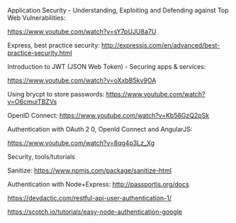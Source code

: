 Application Security - Understanding, Exploiting and Defending against Top Web Vulnerabilities:

https://www.youtube.com/watch?v=sY7pUJU8a7U

Express, best practice security: http://expressjs.com/en/advanced/best-practice-security.html

Introduction to JWT (JSON Web Token) - Securing apps & services:

https://www.youtube.com/watch?v=oXxbB5kv9OA

Using brycpt to store passwords: https://www.youtube.com/watch?v=O6cmuiTBZVs

OpenID Connect: https://www.youtube.com/watch?v=Kb56GzQ2pSk

Authentication with OAuth 2 0, OpenId Connect and AngularJS:

https://www.youtube.com/watch?v=8qg4p3Lz_Xg

Security, tools/tutorials

Sanitize: https://www.npmjs.com/package/sanitize-html

Authentication with Node+Express: http://passportjs.org/docs

https://devdactic.com/restful-api-user-authentication-1/

https://scotch.io/tutorials/easy-node-authentication-google
